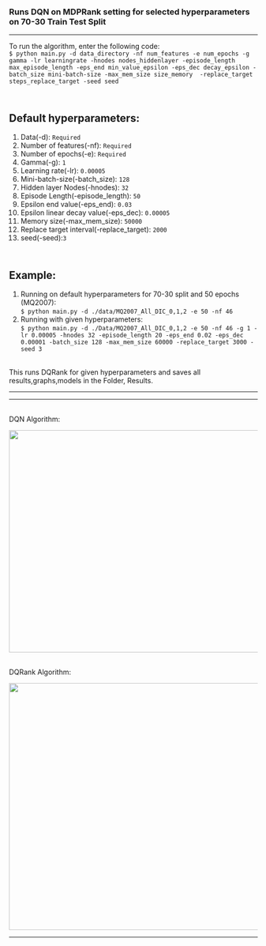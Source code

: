 ### Runs DQN on MDPRank setting for selected hyperparameters on 70-30 Train Test Split

---


To run the algorithm, enter the following code:<br>
`$ python main.py -d data_directory -nf num_features -e num_epochs -g gamma -lr learningrate -hnodes nodes_hiddenlayer
-episode_length max_episode_length -eps_end min_value_epsilon -eps_dec decay_epsilon -batch_size mini-batch-size -max_mem_size size_memory 
-replace_target steps_replace_target -seed seed `<br>

<br>Default hyperparameters: 
---
1. Data(-d): `Required`
2. Number of features(-nf): `Required`
3. Number of epochs(-e): `Required`
4. Gamma(-g): `1`
5. Learning rate(-lr): `0.00005`
6. Mini-batch-size(-batch_size): `128`
7. Hidden layer Nodes(-hnodes): `32`
8. Episode Length(-episode_length): `50`
9. Epsilon end value(-eps_end): `0.03`
10. Epsilon linear decay value(-eps_dec): `0.00005`
11. Memory size(-max_mem_size): `50000`
12. Replace target interval(-replace_target): `2000`
13. seed(-seed):`3`


<br>Example: 
---
1. Running on default hyperparameters for 70-30 split and 50 epochs (MQ2007): <br> `$ python main.py -d ./data/MQ2007_All_DIC_0,1,2 -e 50 -nf 46`
2. Running with given hyperparameters: <br> `$ python main.py -d ./Data/MQ2007_All_DIC_0,1,2 -e 50 -nf 46 -g 1 -lr 0.00005 -hnodes 32 -episode_length 20 -eps_end 0.02 -eps_dec 0.00001 -batch_size 128 -max_mem_size 60000 -replace_target 3000 -seed 3`



<br>
This runs DQRank for given hyperparameters and saves all results,graphs,models in the Folder, Results.

---


---
<br>DQN Algorithm:

<img src="https://user-images.githubusercontent.com/51087175/124238944-cbde6a00-db36-11eb-9dcc-cd32df656077.png" width="700" height="450">

<br>DQRank Algorithm:

<img src="https://user-images.githubusercontent.com/51087175/125194380-b1ab3700-e26e-11eb-9af3-8183be88d2bc.png" width="700" height="500">

<br>

---
